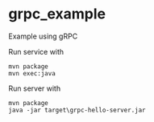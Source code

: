 # grpc_example
Example using gRPC

Run service with
````
mvn package
mvn exec:java
````
Run server with
````
mvn package
java -jar target\grpc-hello-server.jar
````
